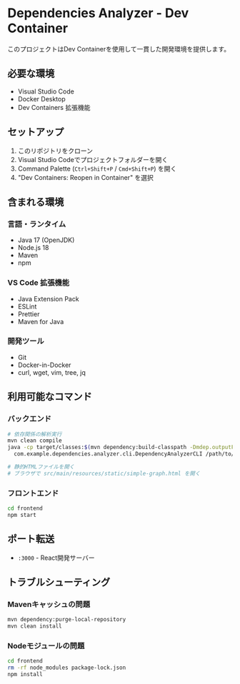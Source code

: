# Dependencies Analyzer - Dev Container

このプロジェクトはDev Containerを使用して一貫した開発環境を提供します。

## 必要な環境

- Visual Studio Code
- Docker Desktop
- Dev Containers 拡張機能

## セットアップ

1. このリポジトリをクローン
2. Visual Studio Codeでプロジェクトフォルダーを開く
3. Command Palette (`Ctrl+Shift+P` / `Cmd+Shift+P`) を開く
4. "Dev Containers: Reopen in Container" を選択

## 含まれる環境

### 言語・ランタイム
- Java 17 (OpenJDK)
- Node.js 18
- Maven
- npm

### VS Code 拡張機能
- Java Extension Pack
- ESLint
- Prettier
- Maven for Java

### 開発ツール
- Git
- Docker-in-Docker
- curl, wget, vim, tree, jq

## 利用可能なコマンド

### バックエンド
```bash
# 依存関係の解析実行
mvn clean compile
java -cp target/classes:$(mvn dependency:build-classpath -Dmdep.outputFile=/dev/stdout -q) \
  com.example.dependencies.analyzer.cli.DependencyAnalyzerCLI /path/to/repositories

# 静的HTMLファイルを開く
# ブラウザで src/main/resources/static/simple-graph.html を開く
```

### フロントエンド
```bash
cd frontend
npm start
```

## ポート転送

- `:3000` - React開発サーバー

## トラブルシューティング

### Mavenキャッシュの問題
```bash
mvn dependency:purge-local-repository
mvn clean install
```

### Nodeモジュールの問題
```bash
cd frontend
rm -rf node_modules package-lock.json
npm install
```